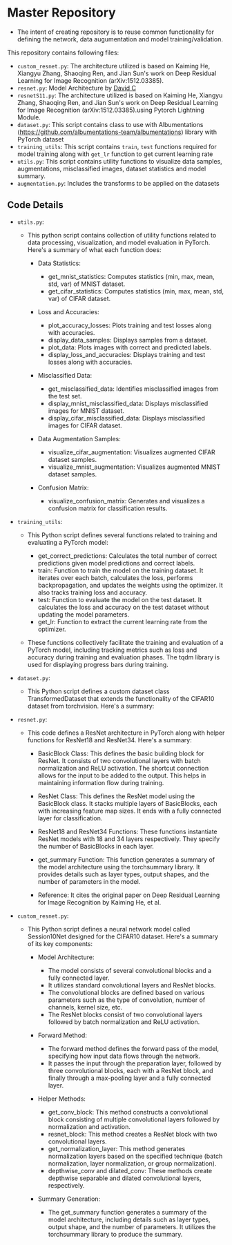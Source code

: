 # Master Repository 
- The intent of creating repository is to reuse common functionality for defining the network, data augumentation and model training/validation. 
 
This repository contains following files:

- `custom_resnet.py`: The architecture utilized is based on Kaiming He, Xiangyu Zhang, Shaoqing Ren, and Jian Sun's work on Deep Residual Learning for Image Recognition (arXiv:1512.03385).
- `resnet.py`: Model Architecture by [David C](https://github.com/davidcpage)
- `resnetS11.py`: The architecture utilized is based on Kaiming He, Xiangyu Zhang, Shaoqing Ren, and Jian Sun's work on Deep Residual Learning for Image Recognition (arXiv:1512.03385).using 
   Pytorch Lightning Module.
- `dataset.py`: This script contains class to use with Albumentations (https://github.com/albumentations-team/albumentations) library with PyTorch dataset
- `training_utils`: This script contains `train`, `test` functions required for model training along with `get_lr` function to get current learning rate
- `utils.py`: This script  contains utility functions to visualize data samples, augmentations, misclassified images, dataset statistics and model summary. 
- `augmentation.py`: Includes the transforms to be applied on the datasets

## Code Details

- `utils.py`:
    - This python script contains collection of utility functions related to data processing, visualization, and model evaluation in PyTorch. Here's a summary of what each function does:

        - Data Statistics:
            - get_mnist_statistics: Computes statistics (min, max, mean, std, var) of MNIST dataset.
            - get_cifar_statistics: Computes statistics (min, max, mean, std, var) of CIFAR dataset.
        
        - Loss and Accuracies:
            - plot_accuracy_losses: Plots training and test losses along with accuracies.
            - display_data_samples: Displays samples from a dataset.
            - plot_data: Plots images with correct and predicted labels.
            - display_loss_and_accuracies: Displays training and test losses along with accuracies.

        - Misclassified Data:
            - get_misclassified_data: Identifies misclassified images from the test set.
            - display_mnist_misclassified_data: Displays misclassified images for MNIST dataset.
            - display_cifar_misclassified_data: Displays misclassified images for CIFAR dataset.

        - Data Augmentation Samples:
            - visualize_cifar_augmentation: Visualizes augmented CIFAR dataset samples.
            - visualize_mnist_augmentation: Visualizes augmented MNIST dataset samples.
        
        - Confusion Matrix:
            - visualize_confusion_matrix: Generates and visualizes a confusion matrix for classification results.

- `training_utils`:
    - This Python script defines several functions related to training and evaluating a PyTorch model:

        - get_correct_predictions: Calculates the total number of correct predictions given model predictions and correct labels.
        - train: Function to train the model on the training dataset. It iterates over each batch, calculates the loss, performs backpropagation, and updates the  weights using the optimizer. It also tracks training loss and accuracy.
        - test: Function to evaluate the model on the test dataset. It calculates the loss and accuracy on the test dataset without updating the model parameters.
        - get_lr: Function to extract the current learning rate from the optimizer.

    - These functions collectively facilitate the training and evaluation of a PyTorch model, including tracking metrics such as loss and accuracy during training and evaluation phases. The tqdm library is used for displaying progress bars during training.

- `dataset.py`:
    - This Python script defines a custom dataset class TransformedDataset that extends the functionality of the CIFAR10 dataset from torchvision. Here's a summary:

- `resnet.py`:
    - This code defines a ResNet architecture in PyTorch along with helper functions for ResNet18 and ResNet34. Here's a summary:

        - BasicBlock Class: This defines the basic building block for ResNet. It consists of two convolutional layers with batch normalization and ReLU activation. The shortcut connection allows for the input to be added to the output. This helps in maintaining information flow during training.

        - ResNet Class: This defines the ResNet model using the BasicBlock class. It stacks multiple layers of BasicBlocks, each with increasing feature map sizes. It ends with a fully connected layer for classification.

        - ResNet18 and ResNet34 Functions: These functions instantiate ResNet models with 18 and 34 layers respectively. They specify the number of BasicBlocks in each layer.

        - get_summary Function: This function generates a summary of the model architecture using the torchsummary library. It provides details such as layer types, output shapes, and the number of parameters in the model.

        - Reference: It cites the original paper on Deep Residual Learning for Image Recognition by Kaiming He, et al.

- `custom_resnet.py`:

    - This Python script defines a neural network model called Session10Net designed for the CIFAR10 dataset. Here's a summary of its key components:

        - Model Architecture:

            - The model consists of several convolutional blocks and a fully connected layer.
            - It utilizes standard convolutional layers and ResNet blocks.
            - The convolutional blocks are defined based on various parameters such as the type of convolution, number of channels, kernel size, etc.
            - The ResNet blocks consist of two convolutional layers followed by batch normalization and ReLU activation.

        - Forward Method:

            - The forward method defines the forward pass of the model, specifying how input data flows through the network.
            - It passes the input through the preparation layer, followed by three convolutional blocks, each with a ResNet block, and finally through a max-pooling layer and a fully connected layer.

        - Helper Methods:

            - get_conv_block: This method constructs a convolutional block consisting of multiple convolutional layers followed by normalization and activation.
            - resnet_block: This method creates a ResNet block with two convolutional layers.
            - get_normalization_layer: This method generates normalization layers based on the specified technique (batch normalization, layer normalization, or group normalization).
            - depthwise_conv and dilated_conv: These methods create depthwise separable and dilated convolutional layers, respectively.

        - Summary Generation: 
            - The get_summary function generates a summary of the model architecture, including details such as layer types, output shape, and the number of parameters. It utilizes the torchsummary library to produce the summary.
